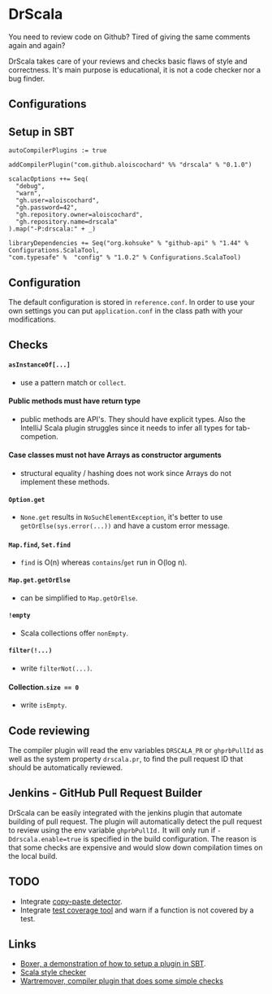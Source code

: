 # DrScala

You need to review code on Github? Tired of giving the same comments again and again?

DrScala takes care of your reviews and checks basic flaws of style and correctness.
It's main purpose is educational, it is not a code checker nor a bug finder.

## Configurations

## Setup in SBT

    autoCompilerPlugins := true

    addCompilerPlugin("com.github.aloiscochard" %% "drscala" % "0.1.0")

    scalacOptions ++= Seq(
      "debug",
      "warn",
      "gh.user=aloiscochard",
      "gh.password=42",
      "gh.repository.owner=aloiscochard",
      "gh.repository.name=drscala"
    ).map("-P:drscala:" + _)

    libraryDependencies += Seq("org.kohsuke" % "github-api" % "1.44" % Configurations.ScalaTool,
    "com.typesafe" %  "config" % "1.0.2" % Configurations.ScalaTool)

## Configuration

The default configuration is stored in `reference.conf`. In order to use your own settings you can put `application.conf`
in the class path with your modifications.

## Checks

#### `asInstanceOf[...]`

* use a pattern match or `collect`.

#### Public methods must have return type

* public methods are API's. They should have explicit types. Also the IntelliJ Scala plugin struggles since
it needs to infer all types for tab-competion.

#### Case classes must not have Arrays as constructor arguments

* structural equality / hashing does not work since Arrays do not implement these methods.

#### `Option.get`

* `None.get` results in `NoSuchElementException`, it's better to use `getOrElse(sys.error(...))` and have a custom error message.

#### `Map.find`, `Set.find`

* `find` is O(n) whereas `contains`/`get` run in O(log n).

#### `Map.get.getOrElse`

* can be simplified to `Map.getOrElse`.

#### `!empty`

* Scala collections offer `nonEmpty`.

#### `filter(!...)`

* write `filterNot(...)`.


#### Collection.`size == 0`

* write `isEmpty`.


## Code reviewing

The compiler plugin will read the env variables `DRSCALA_PR` or `ghprbPullId` as well as the system property `drscala.pr`,
to find the pull request ID that should be automatically reviewed.

## Jenkins - GitHub Pull Request Builder

DrScala can be easily integrated with the jenkins plugin that automate building of pull request.
The plugin will automatically detect the pull request to review using the env variable `ghprbPullId.`
It will only run if `-Ddrscala.enable=true` is specified
in the build configuration. The reason is that some checks are expensive and would slow down compilation times on the
local build.

## TODO

* Integrate [copy-paste detector](http://pmd.sourceforge.net/cpd.html).
* Integrate [test coverage tool](http://www.eclemma.org/jacoco/) and warn if a function is not covered by a test.

## Links

* [Boxer, a demonstration of how to setup a plugin in SBT](http://github.com/retronym/boxer).
* [Scala style checker](http://github.com/scalastyle/scalastyle)
* [Wartremover, compiler plugin that does some simple checks](https://github.com/puffnfresh/wartremover)